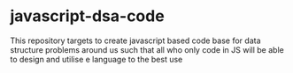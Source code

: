 # javascript-dsa-code
This repository targets to create javascript based code base for data structure problems around us such that all who only code in JS will be able to design and utilise e language to the best use
